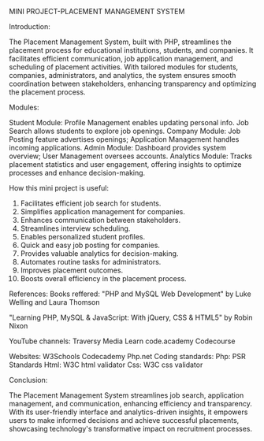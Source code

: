 MINI PROJECT-PLACEMENT MANAGEMENT SYSTEM 


Introduction:

The Placement Management System, built with PHP, streamlines the placement process for educational institutions, students, and companies. It facilitates efficient communication, job application management, and scheduling of placement activities. With tailored modules for students, companies, administrators, and analytics, the system ensures smooth coordination between stakeholders, enhancing transparency and optimizing the placement process.

Modules:

Student Module: Profile Management enables updating personal info. Job Search allows students to explore job openings. 
Company Module: Job Posting feature advertises openings; Application Management handles incoming applications.
Admin Module: Dashboard provides system overview; User Management oversees accounts. 
Analytics Module: Tracks placement statistics and user engagement, offering insights to optimize processes and enhance decision-making.

How this mini project is useful:

1. Facilitates efficient job search for students.
2. Simplifies application management for companies.
3. Enhances communication between stakeholders.
4. Streamlines interview scheduling.
5. Enables personalized student profiles.
6. Quick and easy job posting for companies.
7. Provides valuable analytics for decision-making.
8. Automates routine tasks for administrators.
9. Improves placement outcomes.
10. Boosts overall efficiency in the placement process.
    
References:
Books reffered: 
"PHP and MySQL Web Development" by Luke Welling and Laura Thomson

"Learning PHP, MySQL & JavaScript: With jQuery, CSS & HTML5" by Robin Nixon

YouTube channels:
Traversy Media
Learn code.academy
Codecourse

Websites:
W3Schools 
Codecademy
Php.net
Coding standards:
Php: PSR Standards 
Html: W3C html validator 
Css: W3C css validator

Conclusion:

The Placement Management System streamlines job search, application management, and communication, enhancing efficiency and transparency. With its user-friendly interface and analytics-driven insights, it empowers users to make informed decisions and achieve successful placements, showcasing technology's transformative impact on recruitment processes.
